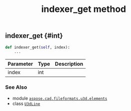 ﻿---
title: indexer_get method
second_title: Aspose.CAD for Python via .NET API References
description: 
type: docs
weight: 20
url: /python-net/aspose.cad.fileformats.u3d.elements/u3dline/indexer_get/
is_root: false
---

## indexer_get {#int}





```python
def indexer_get(self, index):
    ...
```


| Parameter | Type | Description |
| :- | :- | :- |
| index | int |  |



### See Also
* module [`aspose.cad.fileformats.u3d.elements`](../../)
* class [`U3dLine`](/cad/python-net/aspose.cad.fileformats.u3d.elements/u3dline)
